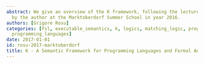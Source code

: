 ```yaml
---
abstract: We give an overview of the K framework, following the lecture notes presented
  by the author at the Marktoberdorf Summer School in year 2016.
authors: [Grigore Rosu]
categories: [fsl, executable_semantics, k, logics, matching_logic, program_verification,
  programming_languages]
date: 2017-01-01
id: rosu-2017-marktoberdorf
title: K - A Semantic Framework for Programming Languages and Formal Analysis Tools
---
```

